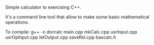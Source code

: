 Simple calculator to exercising C++.

It's a command line tool that allow to make some basic mathematical operations.

To compile:
g++ -o dorcalc main.cpp mkCalc.cpp usrInput.cpp usrOpInput.cpp letOutput.cpp saveRsl.cpp bascalc.h
